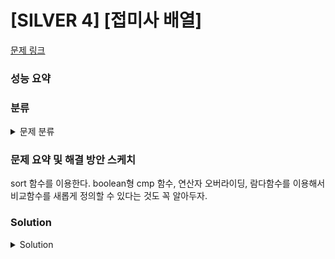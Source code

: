 # [SILVER 4] [접미사 배열]

[문제 링크](https://www.acmicpc.net/problem/11656) 

### 성능 요약

### 분류

<details><summary>문제 분류</summary> 

[문자열]

</details>

### 문제 요약 및 해결 방안 스케치

sort 함수를 이용한다. 
boolean형 cmp 함수, 연산자 오버라이딩, 람다함수를 이용해서 비교함수를 새롭게 정의할 수 있다는 것도 꼭 알아두자.

### Solution

<details><summary>Solution</summary> 

[Source Code]
boolean형 cmp 함수, 연산자 오버라이딩, 람다함수를 이용해서 비교함수를 새롭게 정의할 수 있다는 것도 꼭 알아두자.

</details>
